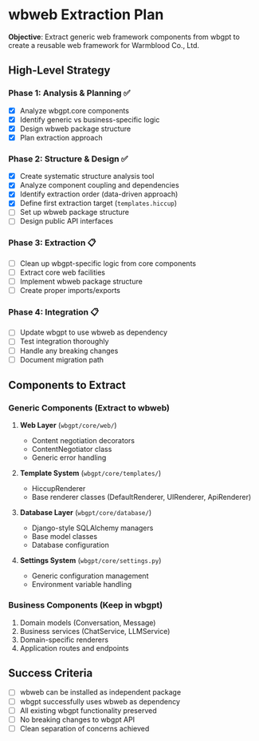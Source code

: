 # wbweb Extraction Plan

**Objective**: Extract generic web framework components from wbgpt to create a reusable web framework for Warmblood Co., Ltd.

## High-Level Strategy

### Phase 1: Analysis & Planning ✅
- [x] Analyze wbgpt.core components
- [x] Identify generic vs business-specific logic
- [x] Design wbweb package structure
- [x] Plan extraction approach

### Phase 2: Structure & Design ✅
- [x] Create systematic structure analysis tool
- [x] Analyze component coupling and dependencies
- [x] Identify extraction order (data-driven approach)
- [x] Define first extraction target (`templates.hiccup`)
- [ ] Set up wbweb package structure
- [ ] Design public API interfaces

### Phase 3: Extraction 📋
- [ ] Clean up wbgpt-specific logic from core components
- [ ] Extract core web facilities
- [ ] Implement wbweb package structure
- [ ] Create proper imports/exports

### Phase 4: Integration 📋
- [ ] Update wbgpt to use wbweb as dependency
- [ ] Test integration thoroughly
- [ ] Handle any breaking changes
- [ ] Document migration path

## Components to Extract

### Generic Components (Extract to wbweb)
1. **Web Layer** (`wbgpt/core/web/`)
   - Content negotiation decorators
   - ContentNegotiator class
   - Generic error handling

2. **Template System** (`wbgpt/core/templates/`)
   - HiccupRenderer
   - Base renderer classes (DefaultRenderer, UIRenderer, ApiRenderer)

3. **Database Layer** (`wbgpt/core/database/`)
   - Django-style SQLAlchemy managers
   - Base model classes
   - Database configuration

4. **Settings System** (`wbgpt/core/settings.py`)
   - Generic configuration management
   - Environment variable handling

### Business Components (Keep in wbgpt)
1. Domain models (Conversation, Message)
2. Business services (ChatService, LLMService)
3. Domain-specific renderers
4. Application routes and endpoints

## Success Criteria
- [ ] wbweb can be installed as independent package
- [ ] wbgpt successfully uses wbweb as dependency
- [ ] All existing wbgpt functionality preserved
- [ ] No breaking changes to wbgpt API
- [ ] Clean separation of concerns achieved